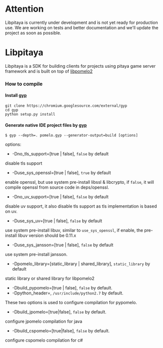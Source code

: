 Attention
=========

Libpitaya is currently under development and is not yet ready for production use. We are working on tests and better documentation and we'll update the project as soon as possible.

Libpitaya
=========

Libpitaya is a SDK for building clients for projects using pitaya game server framework and is built on top of [libpomelo2](https://github.com/NetEase/libpomelo2)

### How to compile 

#### Install [gyp](https://gyp.gsrc.io/)
```
git clone https://chromium.googlesource.com/external/gyp
cd gyp
python setup.py install

```
#### Generate native IDE project files by [gyp](https://gyp.gsrc.io/)

    $ gyp --depth=. pomelo.gyp --generator-output=build [options]

options:


- -Dno_tls_support=[true | false], `false` by default

disable tls support

- -Duse_sys_openssl=[true | false], `true` by default

enable openssl, but use system pre-install libssl & libcrypto, if `false`, it will compile openssl from source code in deps/openssl.

- -Dno_uv_support=[true | false], `false` by default

disable uv support, it also disable tls support as tls implementation is based on uv.

- -Duse_sys_uv=[true | false], `false` by default

use system pre-install libuv, similar to `use_sys_openssl`, if enable, the pre-install libuv version should be 0.11.x

- -Duse_sys_jansson=[true | false], `false` by default

use system pre-install jansson.

- -Dpomelo_library=[static_library | shared_library], `static_library` by default

static library or shared library for libpomelo2

- -Dbuild_pypomelo=[true | false], `false` by default.
- -Dpython_header=<include path>, `/usr/include/python2.7` by default.

These two options is used to configure compilation for pypomelo.

- -Dbuild_jpomelo=[true|false], `false` by default.

configure jpomelo compilation for java

- -Dbuild_cspomelo=[true|false], `false` by default.

configure cspomelo compilation for c#

